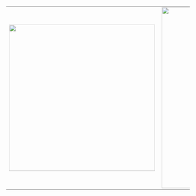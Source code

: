 <center>
<table>
  <tr>
      <td><img width="400px" align="left" src="https://github-readme-stats.vercel.app/api/top-langs/?username=mghendi&theme=gotham&hide=css,html&layout=compact" /></td>
      <td><img width="495px" align="left" src="https://github-readme-stats.vercel.app/api?username=mghendi&theme=gotham&count_private=true&show_icons=true" /></td>
  </tr>   
</table>
</center>
